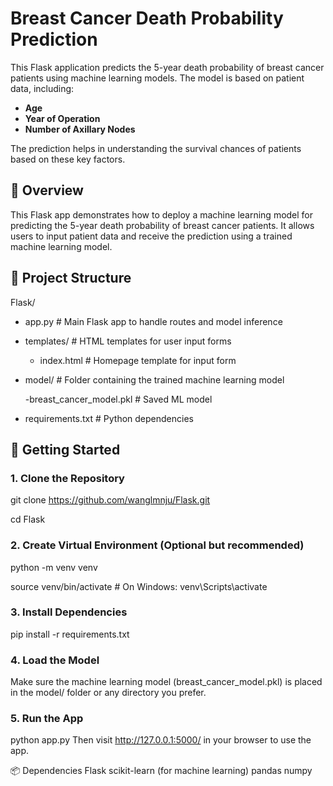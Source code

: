 # Breast Cancer Death Probability Prediction

This Flask application predicts the 5-year death probability of breast cancer patients using machine learning models. The model is based on patient data, including:
- **Age**
- **Year of Operation**
- **Number of Axillary Nodes**

The prediction helps in understanding the survival chances of patients based on these key factors.

## 🧭 Overview

This Flask app demonstrates how to deploy a machine learning model for predicting the 5-year death probability of breast cancer patients. It allows users to input patient data and receive the prediction using a trained machine learning model.

## 🔧 Project Structure

Flask/
- app.py # Main Flask app to handle routes and model inference

- templates/ # HTML templates for user input forms

  - index.html # Homepage template for input form

- model/ # Folder containing the trained machine learning model

  -breast_cancer_model.pkl # Saved ML model

- requirements.txt # Python dependencies

## 🚀 Getting Started

### 1. Clone the Repository

git clone https://github.com/wanglmnju/Flask.git

cd Flask

### 2. Create Virtual Environment (Optional but recommended)

python -m venv venv

source venv/bin/activate  # On Windows: venv\Scripts\activate

### 3. Install Dependencies

pip install -r requirements.txt

### 4. Load the Model 
Make sure the machine learning model (breast_cancer_model.pkl) is placed in the model/ folder or any directory you prefer.

### 5. Run the App
python app.py
Then visit http://127.0.0.1:5000/ in your browser to use the app.

📦 Dependencies
Flask
scikit-learn (for machine learning)
pandas
numpy
